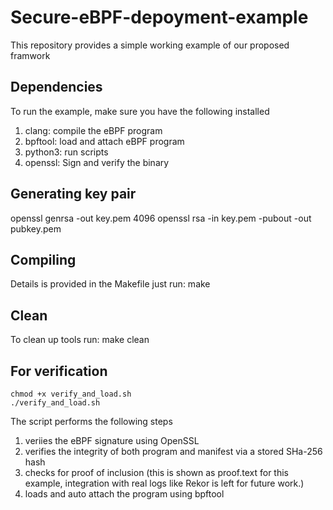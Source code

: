 # Secure-eBPF-depoyment-example
This repository provides a simple working example of our proposed framwork

## Dependencies
To run the example, make sure you have the following installed
1. clang: compile the eBPF program 
2. bpftool: load and attach eBPF program
3. python3: run scripts
4. openssl: Sign and verify the binary  

## Generating key pair
openssl genrsa -out key.pem 4096
openssl rsa -in key.pem -pubout -out pubkey.pem

## Compiling
Details is provided in the Makefile just run:
make

## Clean
To clean up tools run:
make clean

## For verification 

`chmod +x verify_and_load.sh`  
`./verify_and_load.sh`


The script performs the following steps
1. veriies the eBPF signature using OpenSSL
2. verifies the integrity of both program and manifest via a stored SHa-256 hash
3. checks for proof of inclusion (this is shown as proof.text for this example, integration with real logs like Rekor is left for future work.)
4. loads and auto attach the program using bpftool
